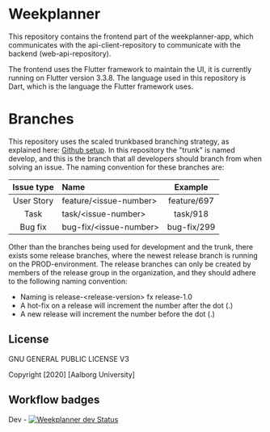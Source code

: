 # Weekplanner
This repository contains the frontend part of the weekplanner-app, which communicates with the api-client-repository to communicate with the backend (web-api-repository). 

The frontend uses the Flutter framework to maintain the UI, it is currently running on Flutter version 3.3.8. The language used in this repository is Dart, which is the language the Flutter framework uses.

# Branches
This repository uses the scaled trunkbased branching strategy, as explained here: [Github setup](https://github.com/aau-giraf/.github/blob/main/wiki/about/github.md). In this repository the "trunk" is named develop, and this is the branch that all developers should branch from when solving an issue. The naming convention for these branches are:

| Issue type | Name                   | Example     |
| :--------: | :--------------------- | :---------: |
| User Story | feature/\<issue-number\> | feature/697 |
| Task       | task/\<issue-number\>    | task/918    |
| Bug fix    | bug-fix/\<issue-number\> | bug-fix/299 |

Other than the branches being used for development and the trunk, there exists some release branches, where the newest release branch is running on the PROD-environment. The release branches can only be created by members of the release group in the organization, and they should adhere to the following naming convention:
- Naming is release-\<release-version\> fx release-1.0
- A hot-fix on a release will increment the number after the dot (.)
- A new release will increment the number before the dot (.)

## License

GNU GENERAL PUBLIC LICENSE V3

Copyright [2020] [Aalborg University]

## Workflow badges
Dev - [![Weekplanner dev Status](https://github.com/aau-giraf/weekplanner/workflows/Flutter%20verification/badge.svg?branch=develop)](https://github.com/aau-giraf/weekplanner/actions)
